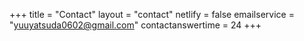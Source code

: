 +++
title = "Contact"
layout = "contact"
netlify = false
emailservice = "yuuyatsuda0602@gmail.com"
contactanswertime = 24
+++
